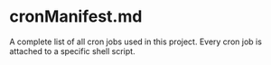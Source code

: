 # cronManifest.md

A complete list of all cron jobs used in this project. Every cron job is attached to a specific shell script.
